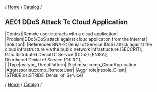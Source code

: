 / [Home](/acctp/) / [Catalog](/acctp/catalog/) /

## AE01 DDoS Attack To Cloud Application

|Context|Remote user interacts with a cloud application|
|Problem|DDoS/DoS attack against cloud application from the Internet|
|Solution||
|References|BNA-2: Denial of Service (DoS) attack against the cloud infrastructure via the public network infrastructure [SECCRIT];<br /> R.15: Distributed Denial Of Service (DDoS) [ENISA];<br /> Distributed Denial of Service [QUIRC];<br />|
|Type|ns:type_ThreatPattern|
|Victim|su:comp_CloudApplication|
|Aggressor|su:comp_RemoteUser|
|Aggr. role|ns:role_Client|
|STRIDE|ns:STRIDE_Denial_of_Service|

/ [Home](/acctp/) / [Catalog](/acctp/catalog/) /
